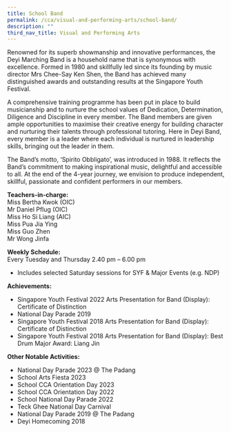 ```yaml
---
title: School Band
permalink: /cca/visual-and-performing-arts/school-band/
description: ""
third_nav_title: Visual and Performing Arts
---
```

Renowned for its superb showmanship and innovative performances, the Deyi Marching Band is a household name that is synonymous with excellence. Formed in 1980 and skillfully led since its founding by music director Mrs Chee-Say Ken Shen, the Band has achieved many distinguished awards and outstanding results at the Singapore Youth Festival.

A comprehensive training programme has been put in place to build musicianship and to nurture the school values of Dedication, Determination, Diligence and Discipline in every member. The Band members are given ample opportunities to maximise their creative energy for building character and nurturing their talents through professional tutoring. Here in Deyi Band, every member is a leader where each individual is nurtured in leadership skills, bringing out the leader in them.

The Band’s motto, ‘Spirito Obbligato’, was introduced in 1988. It reflects the Band’s commitment to making inspirational music, delightful and accessible to all. At the end of the 4-year journey, we envision to produce independent, skillful, passionate and confident performers in our members.

**Teachers-in-charge:** <br>
Miss Bertha Kwok (OIC)  
Mr Daniel Pflug (OIC)  
Miss Ho Si Liang (AIC)  
Miss Pua Jia Ying  
Miss Guo Zhen  
Mr Wong Jinfa&nbsp;

**Weekly Schedule:** <br>
Every Tuesday and Thursday 2.40 pm – 6.00 pm
* Includes selected Saturday sessions for SYF &amp; Major Events (e.g. NDP)

**Achievements:** 
* Singapore Youth Festival 2022 Arts Presentation for Band (Display): Certificate of Distinction
* National Day Parade 2019
* Singapore Youth Festival 2018 Arts Presentation for Band (Display): Certificate of Distinction
* Singapore Youth Festival 2018 Arts Presentation for Band (Display):&nbsp;Best Drum Major Award: Liang Jin

**Other Notable Activities:**&nbsp;&nbsp;
* National Day Parade 2023 @ The Padang
* School Arts Fiesta 2023
* School CCA Orientation Day 2023
* School CCA Orientation Day 2022
* School National Day Parade 2022
* Teck Ghee National Day Carnival 
* National Day Parade 2019 @ The Padang
* Deyi Homecoming 2018

